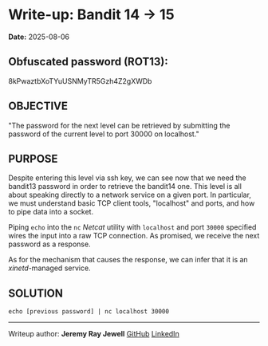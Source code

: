 # Write-up: Bandit 14 → 15  
**Date:** 2025-08-06  

## Obfuscated password (ROT13): 

8kPwaztbXoTYuUSNMyTR5Gzh4Z2gXWDb

## OBJECTIVE

"The password for the next level can be retrieved by submitting the password of the current level to port 30000 on localhost."

## PURPOSE

Despite entering this level via ssh key, we can see now that we need the bandit13 password in order to retrieve the bandit14 one. This level is all about speaking directly to a network service on a given port. In particular, we must understand basic TCP client tools, "localhost" and ports, and how to pipe data into a socket.

Piping `echo` into the `nc` *Netcat* utility with `localhost` and port `30000` specified wires the input into a raw TCP connection. As promised, we receive the next password as a response.

As for the mechanism that causes the response, we can infer that it is an *xinetd*-managed service.

## SOLUTION

`echo [previous password] | nc localhost 30000`

___

Writeup author: **Jeremy Ray Jewell**
[GitHub](https://github.com/jeremyrayjewell)
[LinkedIn](https://www.linkedin.com/in/jeremyrayjewell)
